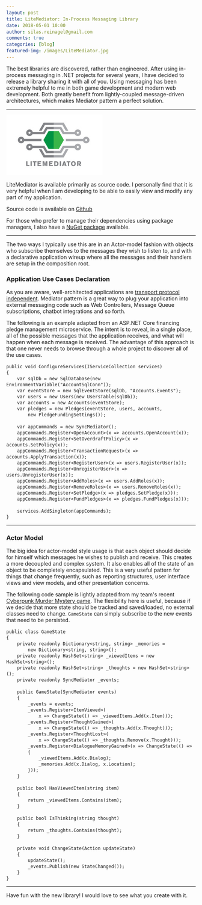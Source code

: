 ```yaml
---
layout: post
title: LiteMediator: In-Process Messaging Library
date: 2018-05-01 10:00
author: silas.reinagel@gmail.com
comments: true
categories: [blog]
featured-img: /images/LiteMediator.jpg
---
```


The best libraries are discovered, rather than engineered. After using in-process messaging in .NET projects for several years, I have decided to release a library sharing it with all of you. Using messaging has been extremely helpful to me in both game development and modern web development. Both greatly benefit from lightly-coupled message-driven architectures, which makes Mediator pattern a perfect solution.

----

<a href="https://github.com/SilasReinagel/LiteMediator.DotNet"><img src="/images/LiteMediator-Wide.jpg" alt="LiteMediator Logo" width="256" height="160" class="aligncenter size-full" /></a>

LiteMediator is available primarily as source code. I personally find that it is very helpful when I am developing to be able to easily view and modify any part of my application. 

Source code is available on [Github](https://github.com/SilasReinagel/LiteMediator.DotNet)

For those who prefer to manage their dependencies using package managers, I also have a [NuGet package](https://www.nuget.org/packages/LiteMediator/) available.

----

The two ways I typically use this are in an Actor-model fashion with objects who subscribe themselves to the messages they wish to listen to, and with a declarative application wireup where all the messages and their handlers are setup in the composition root. 

### Application Use Cases Declaration

As you are aware, well-architected applications are [transport protocol independent](http://silasreinagel.com/2017/03/21/independently-executable-units/). Mediator pattern is a great way to plug your application into external messaging code such as Web Controllers, Message Queue subscriptions, chatbot integrations and so forth.

The following is an example adapted from an ASP.NET Core financing pledge management microservice. The intent is to reveal, in a single place, all of the possible messages that the application receives, and what will happen when each message is received. The advantage of this approach is that one never needs to browse through a whole project to discover all of the use cases. 

```
public void ConfigureServices(IServiceCollection services)
{
    var sqlDb = new SqlDatabase(new EnvironmentVariable("AccountSqlConn"));
    var eventStore = new SqlEventStore(sqlDb, "Accounts.Events");
    var users = new Users(new UsersTable(sqlDb));
    var accounts = new Accounts(eventStore);
    var pledges = new Pledges(eventStore, users, accounts, 
        new PledgeFundingSettings());
	
    var appCommands = new SyncMediator();
    appCommands.Register<OpenAccount>(x => accounts.OpenAccount(x));
    appCommands.Register<SetOverdraftPolicy>(x => accounts.SetPolicy(x));
    appCommands.Register<TransactionRequest>(x => accounts.ApplyTransaction(x));
    appCommands.Register<RegisterUser>(x => users.RegisterUser(x));
    appCommands.Register<UnregisterUser>(x => users.UnregisterUser(x));
    appCommands.Register<AddRoles>(x => users.AddRoles(x));
    appCommands.Register<RemoveRoles>(x => users.RemoveRoles(x));
    appCommands.Register<SetPledge>(x => pledges.SetPledge(x)));
    appCommands.Register<FundPledges>(x => pledges.FundPledges(x)));
	
    services.AddSingleton(appCommands);
}
```

----

### Actor Model

The big idea for actor-model style usage is that each object should decide for himself which messages he wishes to publish and receive. This creates a more decoupled and complex system. It also enables all of the state of an object to be completely encapsulated. This is a very useful pattern for things that change frequently, such as reporting structures, user interface views and view models, and other presentation concerns. 

The following code sample is lightly adapted from my team's recent [Cyberpunk Murder Mystery game](https://enigmadragons.itch.io/modeajet-grand-resort). The flexibility here is useful, because if we decide that more state should be tracked and saved/loaded, no external classes need to change. `GameState` can simply subscribe to the new events that need to be persisted. 

```
public class GameState
{
    private readonly Dictionary<string, string> _memories = 
        new Dictionary<string, string>();
    private readonly HashSet<string> _viewedItems = new HashSet<string>();
    private readonly HashSet<string> _thoughts = new HashSet<string>();
    private readonly SyncMediator _events;

    public GameState(SyncMediator events)
    {
        _events = events;
        _events.Register<ItemViewed>(
            x => ChangeState(() => _viewedItems.Add(x.Item)));
        _events.Register<ThoughtGained>(
            x => ChangeState(() => _thoughts.Add(x.Thought)));
        _events.Register<ThoughtLost>(
            x => ChangeState(() => _thoughts.Remove(x.Thought)));
        _events.Register<DialogueMemoryGained>(x => ChangeState(() =>
        {
            _viewedItems.Add(x.Dialog);
            _memories.Add(x.Dialog, x.Location);
        }));
    }

    public bool HasViewedItem(string item)
    {
        return _viewedItems.Contains(item);
    }

    public bool IsThinking(string thought)
    {
        return _thoughts.Contains(thought);
    }

    private void ChangeState(Action updateState)
    {
        updateState();
        _events.Publish(new StateChanged());
    }
}
```

----

Have fun with the new library! I would love to see what you create with it. 
